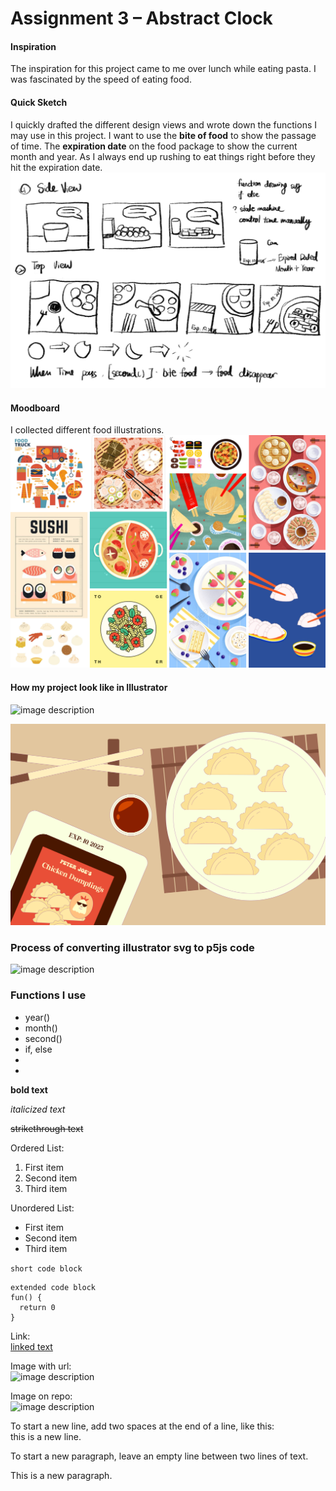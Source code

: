 # Assignment 3 – Abstract Clock



#### Inspiration
The inspiration for this project came to me over lunch while eating pasta. I was fascinated by the speed of eating food. 

#### Quick Sketch
I quickly drafted the different design views and wrote down the functions I may use in this project. I want to use the **bite of food** to show the passage of time. The **expiration date** on the food package to show the current month and year. As I always end up rushing to eat things right before they hit the expiration date.
![image description](/assignment3/IMG_2232.jpg)


#### Moodboard
I collected different food illustrations.
![image description](/assignment3/foodmoodboard.png)

#### How my project look like in Illustrator
![image description](/assignment3/Screenshot%202025-10-03%20at%2011.28.04 PM.png)

![image description](/assignment3/CC2025_AbstractClock.png)

### Process of converting illustrator svg to p5js code
![image description](/assignment3/Screenshot%202025-10-03%20at%2011.36.24 PM.png)

### Functions I use
- year()
- month()
- second()
- if, else
- 
- 

**bold text**

*italicized text*

~~strikethrough text~~

Ordered List:
1. First item
2. Second item
3. Third item

Unordered List:
- First item
- Second item
- Third item

`short code block`

```
extended code block
fun() {
  return 0
}
```

Link:  
[linked text](https://www.example.com)


Image with url:  
![image description](https://dm-gy-6063-2024f-b.github.io/assets/homework/02/clark-espaco-modulado-00.jpg)


Image on repo:  
![image description](./file-name.jpg)


To start a new line, add two spaces at the end of a line, like this:  
this is a new line.


To start a new paragraph, leave an empty line between two lines of text.

This is a new paragraph.
